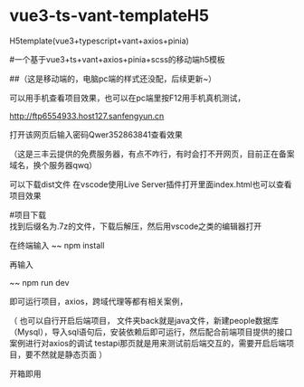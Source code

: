 # vue3-ts-vant-templateH5
H5template(vue3+typescript+vant+axios+pinia)

#一个基于vue3+ts+vant+axios+pinia+scss的移动端h5模板


##（这是移动端的，电脑pc端的样式还没配，后续更新~）

可以用手机查看项目效果，也可以在pc端里按F12用手机真机测试，

http://ftp6554933.host127.sanfengyun.cn

打开该网页后输入密码Qwer352863841查看效果

（这是三丰云提供的免费服务器，有点不咋行，有时会打不开网页，目前正在备案域名，换个服务器qwq）



可以下载dist文件 在vscode使用Live Server插件打开里面index.html也可以查看项目效果

#项目下载  
找到后缀名为.7z的文件，下载后解压，然后用vscode之类的编辑器打开

在终端输入
 ~~
  npm install
  
 再输入

 ~~
  npm run dev
  
 即可运行项目，axios，跨域代理等都有相关案例，
 
 （
 也可以自行开启后端项目，
 文件夹back就是java文件，新建people数据库（Mysql），导入sql语句后，安装依赖后即可运行，然后配合前端项目提供的接口案例进行对axios的调试
 testapi那页就是用来测试前后端交互的，需要开启后端项目，要不然就是静态页面
 ）
 
 开箱即用
